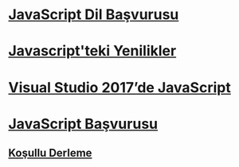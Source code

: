 # [JavaScript Dil Başvurusu](javascript-language-reference.md)
# [Javascript'teki Yenilikler](what-s-new-in-javascript.md)
# [Visual Studio 2017’de JavaScript](javascript-in-vs-2017.md)
# [JavaScript Başvurusu](reference/TOC.md)
## [Koşullu Derleme](advanced/TOC.md)